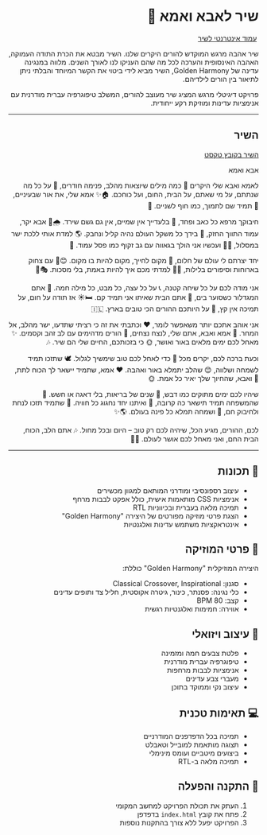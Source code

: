 <div dir="rtl">

# שיר לאבא ואמא 💝
 [עמוד אינטרנטי לשיר](https://anlominus.github.io/Love-Parents/)

שיר אהבה מרגש המוקדש להורים היקרים שלנו. השיר מבטא את הכרת התודה העמוקה, האהבה האינסופית והערכה לכל מה שהם העניקו לנו לאורך השנים. מלווה במנגינה עדינה של Golden Harmony, השיר מביא לידי ביטוי את הקשר המיוחד והבלתי ניתן לתיאור בין הורים לילדיהם.

פרויקט דיגיטלי מרגש המציג שיר מעוצב להורים, המשלב טיפוגרפיה עברית מודרנית עם אנימציות עדינות ומוזיקת רקע ייחודית.

---

## השיר

[השיר בקובץ טקסט](song.txt)

אבא ואמא

לאמא ואבא שלי היקרים 🌟
כמה מילים שיוצאות מהלב, פנימה חודרים, 💌
על כל מה שנתתם, על מי שאתם,
על הבית, החום, ועל כוחכם. 🏠✨
אמא שלי, את אור שבעיניים, 🌷
תמיד שם לתמוך, כמו חוף לשניים. 🌊

חיבוקך מרפא כל כאב ופחד, 🤗
בלעדייך אין שמיים, אין גם גשם שירד. 🌧️💖
אבא יקר, עמוד התווך החזק, 💪
בידך כל משקל העולם נהיה קליל ונחבק. 🌎
למדת אותי ללכת ישר במסלול, 🚶‍♂️
ועכשיו אני הולך בגאווה עם גב זקוף כמו פסל עמוד. 🗿

יחד יצרתם לי עולם של חלום, 🌈
מקום לחייך, מקום להיות בו מקום. 😊🏡
עם צחוק בארוחות וסיפורים בלילות, 📖🍴
למדתי מכם איך להיות באמת, בלי מסכות. 🎭💝

אני מודה לכם על כל שיחה קטנה, 📞
על כל עצה, כל מבט, כל מילה חמה. 🥰
אתם המגדלור כשסוער בים, 🌊
אתם הבית שאיתו אני תמיד קם. 🛏️☀️
אז תודה על חום, על תמיכה אין קץ, 🙏
על היותכם ההורים הכי טובים בארץ. 🇮🇱

אני אוהב אתכם יותר משאפשר לומר, ❤️
וכתבתי את זה כי רציתי שתדעו, ישר מהלב, אל המחר. 🌟
אמא ואבא, אתם שלי, לנצח נצחים, 🔗
הורים מדהימים עם לב זהב וקסמים. ✨
מאחל לכם ימים מלאים באור ואושר, 🌞
כי בזכותכם, החיים שלי הם שיר. 🎶

וכעת ברכה לכם, יקרים מכל 🌟
כדי לאחל לכם טוב שימשיך לגלול. 🕊️
שתזכו תמיד לשמחה ושלווה, 😊
שהלב יתמלא באור ואהבה. ❤️
אמא, שתמיד יישאר לך הכוח לתת, 💐
ואבא, שהחיוך שלך יאיר כל אמת. 🌞

שיהיו לכם ימים מתוקים כמו דבש, 🍯
שנים של בריאות, בלי דאגה או חשש. 🌿
שהמשפחה תמיד תישאר כה קרובה, 🤝
ואיתנו יחד נחגוג כל חוויה. 🎉
שתמיד תזכו לנחת ולחיבוק חם, 🤗
ושמחה תמלא כל פינה בעולם. 🌎✨

לכם, ההורים, מגיע הכל,
שיהיה לכם רק טוב – היום ובכל מחול. 🎶
אתם הלב, הכוח, הבית החם,
ואני מאחל לכם אושר לעולם. 🏡💖

---

## 🌟 תכונות

- עיצוב רספונסיבי ומודרני המותאם למגוון מכשירים
- אנימציות CSS מותאמות אישית, כולל אפקט לבבות מרחף
- תמיכה מלאה בעברית ובכיווניות RTL
- הצגת פרטי מוזיקה מפורטים של היצירה "Golden Harmony"
- אינטראקציות משתמש עדינות ואלגנטיות

## 🎵 פרטי המוזיקה

היצירה המוזיקלית "Golden Harmony" כוללת:

- סגנון: Classical Crossover, Inspirational
- כלי נגינה: פסנתר, כינור, גיטרה אקוסטית, חליל צד ותופים עדינים
- קצב: 80 BPM
- אווירה: חמימות ואלגנטיות רגשית

## 🎨 עיצוב ויזואלי

- פלטת צבעים חמה ומזמינה
- טיפוגרפיה עברית מודרנית
- אנימציות לבבות מרחפות
- מעברי צבע עדינים
- עיצוב נקי וממוקד בתוכן

## 💻 תאימות טכנית

- תמיכה בכל הדפדפנים המודרניים
- תצוגה מותאמת למובייל וטאבלט
- ביצועים מיטביים ועומס מינימלי
- תמיכה מלאה ב-RTL

## 🚀 התקנה והפעלה

1. העתק את תכולת הפרויקט למחשב המקומי
2. פתח את קובץ `index.html` בדפדפן
3. הפרויקט יפעל ללא צורך בהתקנות נוספות

</div>
